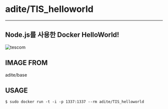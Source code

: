 # adite/TIS_helloworld
---
## Node.js를 사용한 Docker HelloWorld!
![tescom](https://en.gravatar.com/userimage/96759029/aa4308f795041de37cc2fedf0d1071ca?size=128)

## IMAGE FROM
adite/base

## USAGE
```shell
$ sudo docker run -t -i -p 1337:1337 --rm adite/TIS_helloworld
